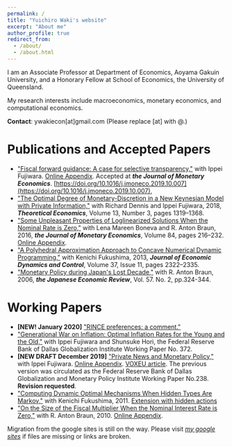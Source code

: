 ```yaml
---
permalink: /
title: "Yuichiro Waki's website"
excerpt: "About me"
author_profile: true
redirect_from: 
  - /about/
  - /about.html
---
```


I am an Associate Professor at Department of Economics, Aoyama Gakuin University, and a Honorary Fellow at School of Economics, the University of Queensland. 

My research interests include macroeconomics, monetary economics, and computational economics. 

**Contact**: ywakiecon[at]gmail.com    (Please replace [at] with @.)

Publications and Accepted Papers
======
* ["Fiscal forward guidance: A case for selective transparency,"](https://drive.google.com/open?id=1w-WmG7i3Rl5QMfFZLGVC55cmWhgnVTL5) with Ippei Fujiwara. [Online Appendix](https://drive.google.com/open?id=1VwXvU-IluczL8804YzgoXwdshvRZtG0A). Accepted at ***the Journal of Monetary Economics***. [https://doi.org/10.1016/j.jmoneco.2019.10.007](https://doi.org/10.1016/j.jmoneco.2019.10.007), 
* ["The Optimal Degree of Monetary-Discretion in a New Keynesian Model with Private Information,"](https://econtheory.org/ojs/index.php/te/article/view/20181319) with Richard Dennis and Ippei Fujiwara, 2018, ***Theoretical Economics***, Volume 13, Number 3, pages 1319–1368. 
* ["Some Unpleasant Properties of Loglinearized Solutions When the Nominal Rate is Zero,"](https://doi.org/10.1016/j.jmoneco.2016.10.012) with Lena Mareen Boneva and R. Anton Braun, 2016, ***the Journal of Monetary Economics***, Volume 84, pages 216–232. [Online Appendix](/files/Boneva_Braun_Waki_2016_jme_append.pdf).
* ["A Polyhedral Approximation Approach to Concave Numerical Dynamic Programming,"](https://doi.org/10.1016/j.jedc.2013.06.001) with Kenichi Fukushima, 2013, ***Journal of Economic Dynamics and Control***, Volume 37, Issue 11, pages 2322–2335. 
* ["Monetary Policy during Japan's Lost Decade,"](https://doi.org/10.1111/j.1468-5876.2006.00371.x) with R. Anton Braun, 2006, ***the Japanese Economic Review***, Vol. 57. No. 2, pp.324-344.

Working Papers
======
* **[NEW! January 2020]** ["RINCE preferences: a comment."](https://drive.google.com/open?id=1sRhGy1sZ9nHjJrLQmck5P00toiwooAmU)
* ["Generational War on Inflation: Optimal Inflation Rates for the Young and the Old,"](https://www.dallasfed.org/~/media/documents/institute/wpapers/2019/0372.pdf) with Ippei Fujiwara and Shunsuke Hori, the Federal Reserve Bank of Dallas Globalization Institute Working Paper No. 372.
* **[NEW DRAFT December 2019]** ["Private News and Monetary Policy,"](https://drive.google.com/open?id=1imbfWwLRf-vUli3l4X6bOHFbWyvFsnJW) with Ippei Fujiwara. [Online Appendix](https://drive.google.com/open?id=1KtM-0B5Sa-RNWYWtfi0Ch_a8bKUk4LGN). [VOXEU article](https://voxeu.org/article/private-news-and-monetary-policy). The previous version was circulated as the Federal Reserve Bank of Dallas Globalization and Monetary Policy Institute Working Paper No.238. **Revision requested**.
* ["Computing Dynamic Optimal Mechanisms When Hidden Types Are Markov,"](https://drive.google.com/file/d/17evPdcjuT6VmEp62ffe09RAEYjjpN_F6/view) with Kenichi Fukushima, 2011. [Extension with hidden actions](https://drive.google.com/file/d/1oP2gcyKmlJiyxwQx91jO4p2A8IUAjWQo/view)
* ["On the Size of the Fiscal Multiplier When the Nominal Interest Rate is Zero,"](/files/Braun_Waki_2010.pdf) with R. Anton Braun, 2010. [Online Appendix](/files/Braun_Waki_2010_Appendix.pdf).  

Migration from the google sites is still on the way. Please visit *[my google sites](https://sites.google.com/site/yuichirowaki/)* if files are missing or links are broken. 


